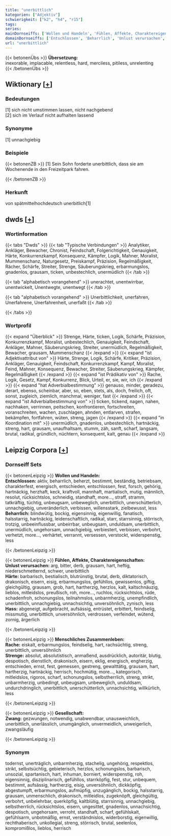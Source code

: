 ```yaml
---
title: "unerbittlich"
kategorien: ["Adjektiv"]
schwierigkeit: ["k2", "h4", "r15"]
tags:
series:
mainDornseiffs: ['Wollen und Handeln', 'Fühlen, Affekte, Charaktereigenschaften', 'Menschliches Zusammenleben', 'Gesellschaft']
domainDornseiffs: ['Entschlossen', 'Beharrlich', 'Unlust verursachen', 'Härte', 'Hass', 'Rache', 'Strenge', 'Zwang']
url: "unerbittlich"
---
```


{{< betonenÜbs >}}
**Übersetzung:**  
inexorable, implacable, relentless, hard, merciless, pitiless, unrelenting  
{{< /betonenÜbs >}}

## Wiktionary [[+](https://de.wiktionary.org/wiki/unerbittlich)]

### Bedeutungen
[1] sich nicht umstimmen lassen, nicht nachgebend  
[2] sich im Verlauf nicht aufhalten lassend  

### Synonyme
[1] unnachgiebig  

### Beispiele
{{< betonenZB >}}
[1] Sein Sohn forderte unerbittlich, dass sie am Wochenende in den Freizeitpark fahren.  

{{< /betonenZB >}}
### Herkunft
von spätmittelhochdeutsch unerbitlich[1]  



## dwds [[+](https://www.dwds.de/wb/unerbittlich)]

### Wortinformation
{{< tabs "Dwds" >}}
{{< tab "Typische Verbindungen" >}}
Analytiker, Ankläger, Bewacher, Chronist, Feindschaft, Folgerichtigkeit, Genauigkeit, Härte, Konkurrenzkampf, Konsequenz, Kämpfer, Logik, Mahner, Moralist, Mummenschanz, Naturgesetz, Preiskampf, Präzision, Regelmäßigkeit, Rächer, Schärfe, Streiter, Strenge, Säuberungskrieg, erbarmungslos, gnadenlos, grausam, ticken, unbestechlich, unermüdlich
{{< /tab >}}

{{< tab "alphabetisch vorangehend" >}}
unerachtet, unentwirrbar, unentwickelt, Unentwegte, unentwegt
{{< /tab >}}

{{< tab "alphabetisch vorangehend" >}}
Unerbittlichkeit, unerfahren, Unerfahrene, Unerfahrenheit, unerfaßt
{{< /tab >}}

{{< /tabs >}}

### Wortprofil
{{< expand "Überblick" >}} Strenge, Härte, ticken, Logik, Schärfe, Präzision, Konkurrenzkampf, Moralist, unbestechlich, Genauigkeit, Feindschaft, Ankläger, Mahner, Säuberungskrieg, Streiter, unermüdlich, Regelmäßigkeit, Bewacher, grausam, Mummenschanz {{< /expand >}}
{{< expand "ist Adjektivattribut von" >}} Härte, Strenge, Logik, Schärfe, Kritiker, Präzision, Ankläger, Genauigkeit, Feindschaft, Konkurrenzkampf, Kampf, Moralist, Feind, Mahner, Konsequenz, Bewacher, Streiter, Säuberungskrieg, Kämpfer, Regelmäßigkeit {{< /expand >}}
{{< expand "ist Prädikativ von" >}} Rache, Logik, Gesetz, Kampf, Konkurrenz, Blick, Urteil, er, sie, wir, ich {{< /expand >}}
{{< expand "hat Adverbialbestimmung" >}} genauso, minder, geradezu, derart, ebenso, scheinbar, aber, so, eben, stets, als, doch, freilich, oft, sonst, zugleich, ziemlich, manchmal, weniger, fast {{< /expand >}}
{{< expand "ist Adverbialbestimmung von" >}} ticken, tickend, nagen, nahen, nachhaken, verrinnen, peitschen, konfrontieren, fortschreiten, voranschreiten, wachen, zuschlagen, ahnden, entlarven, strafen, bekämpfen, fortfahren, wüten, streng, jagen {{< /expand >}}
{{< expand "in Koordination mit" >}} unermüdlich, gnadenlos, unbestechlich, hartnäckig, streng, hart, grausam, unaufhaltsam, stumm, zäh, sanft, scharf, langsam, brutal, radikal, gründlich, nüchtern, konsequent, kalt, genau {{< /expand >}}

## Leipzig Corpora [[+](https://corpora.uni-leipzig.de/en/res?word=unerbittlich&corpusId=deu_newscrawl-public_2018)]

### Dornseiff Sets
{{< betonenLeipzig >}}
**Wollen und Handeln:**  
**Entschlossen:** aktiv, beharrlich, beherzt, bestimmt, beständig, betriebsam, charakterfest, energisch, entschieden, entschlossen, fest, forsch, gehörig, hartnäckig, herzhaft, keck, kraftvoll, mannhaft, martialisch, mutig, männlich, resolut, rücksichtslos, schneidig, standhaft, more..., straff, stramm, tatkräftig, tüchtig, unbeugsam, unbeweglich, unerbittlich, unerschütterlich, unnachgiebig, unveränderlich, verbissen, willensstark, zielbewusst, less  
**Beharrlich:** blindwütig, bockig, eigensinnig, eigenwillig, fanatisch, halsstarrig, hartnäckig, leidenschaftlich, radikal, starr, starrsinnig, störrisch, trotzig, unbeeinflussbar, unbeirrbar, unbeugsam, unduldsam, unerbittlich, unermüdlich, ungehorsam, unnachgiebig, verbiestert, verbissen, verbohrt, verhetzt, more..., verhärtet, verrannt, versessen, verstockt, widerspenstig, less  

{{< /betonenLeipzig >}}


{{< betonenLeipzig >}}
**Fühlen, Affekte, Charaktereigenschaften:**  
**Unlust verursachen:** arg, bitter, derb, grausam, hart, heftig, niederschmetternd, schwer, unerbittlich  
**Härte:** barbarisch, bestialisch, blutrünstig, brutal, derb, diktatorisch, drakonisch, eisern, eisig, erbarmungslos, gefühllos, gewissenlos, giftig, gleichgültig, grausam, grob, hart, hartherzig, herzlos, kalt, kaltschnäuzig, lieblos, mitleidslos, preußisch, roh, more..., ruchlos, rücksichtslos, rüde, schadenfroh, schonungslos, teilnahmslos, unbarmherzig, unempfindlich, unerbittlich, unnachgiebig, unnachsichtig, unversöhnlich, zynisch, less  
**Hass:** abgeneigt, aufgebracht, aufsässig, entrüstet, erbittert, feindselig, missmutig, unerbittlich, unversöhnlich, verdrossen, verfeindet, wütend, zornig, ärgerlich  

{{< /betonenLeipzig >}}


{{< betonenLeipzig >}}
**Menschliches Zusammenleben:**  
**Rache:** eiskalt, erbarmungslos, feindselig, hart, rachsüchtig, streng, unerbittlich, unversöhnlich  
**Strenge:** absolut, absolutistisch, anmaßend, ausdrücklich, autoritär, blutig, despotisch, dienstlich, drakonisch, eisern, eklig, energisch, engherzig, entschieden, ernst, fest, gemessen, gestreng, gewalttätig, grausam, hart, hartherzig, hartnäckig, herrisch, hochmütig, more..., kategorisch, mitleidslos, rigoros, scharf, schonungslos, selbstherrlich, streng, strikt, unbarmherzig, unbedingt, unbeugsam, unbeweglich, unduldsam, undurchdringlich, unerbittlich, unerschütterlich, unnachsichtig, willkürlich, less  

{{< /betonenLeipzig >}}


{{< betonenLeipzig >}}
**Gesellschaft:**  
**Zwang:** gezwungen, notwendig, unabwendbar, unausweichlich, unerbittlich, unerlässlich, unumgänglich, unvermeidlich, unweigerlich, zwangsläufig  

{{< /betonenLeipzig >}}

### Synonym
todernst, unerträglich, unbarmherzig, stachelig, ungehörig, respektlos, strikt, selbstsüchtig, gebieterisch, herzlos, schonungslos, barbarisch, unsozial, spartanisch, hart, inhuman, borniert, widerspenstig, roh, eigensinnig, disziplinarisch, gefühllos, starrköpfig, fest, stur, unbequem, bestimmt, aufsässig, hartherzig, eisig, unversöhnlich, dickköpfig, abgestumpft, erbarmungslos, aufmüpfig, unzugänglich, bockig, halsstarrig, grausam, unmenschlich, drakonisch, mitleidlos, zugeknöpft, gleichgültig, verbohrt, unbelehrbar, querköpfig, kaltblütig, starrsinnig, unnachgiebig, selbstherrlich, rücksichtslos, eisern, ungesittet, gnadenlos, unnachsichtig, despotisch, ungehorsam, verroht, standhaft, scharf, gefühlskalt, gefühlsarm, unbotmäßig, ernst, verständnislos, widerborstig, eigenwillig, rechthaberisch, unkollegial, streng, störrisch, brutal, seelenlos, kompromißlos, lieblos, herrisch

